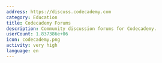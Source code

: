 ```yaml
---
address: https://discuss.codecademy.com
category: Education
title: Codecademy Forums
description: Community discussion forums for Codecademy.
userCount: 1.837386e+06
icon: codecademy.png
activity: very high
language: en
---
```

